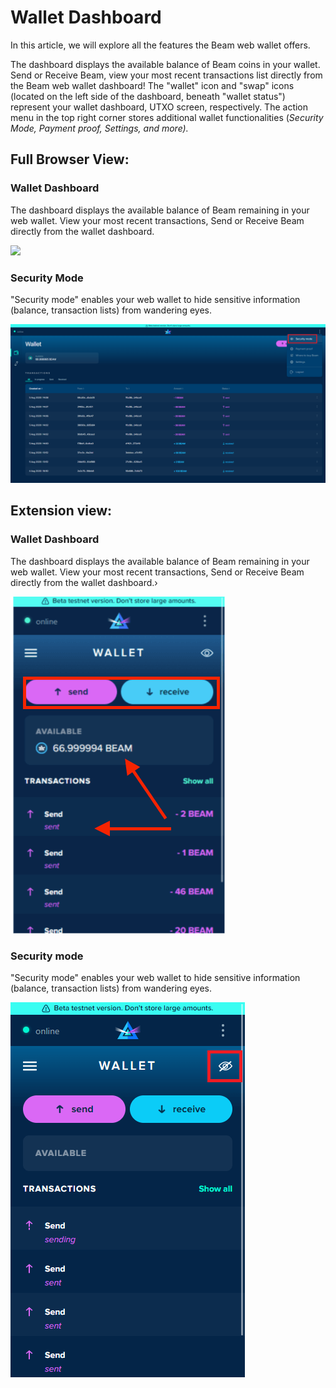 # Wallet Dashboard

In this article, we will explore all the features the Beam web wallet offers.

The dashboard displays the available balance of Beam coins in your wallet. Send or Receive Beam, view your most recent transactions list directly from the Beam web wallet dashboard! The "wallet" icon and "swap" icons (located on the left side of the dashboard, beneath "wallet status") represent your wallet dashboard, UTXO screen, respectively. The action menu in the top right corner stores additional wallet functionalities (_Security Mode, Payment proof, Settings, and more)._

## Full Browser View:

### Wallet Dashboard

The dashboard displays the available balance of Beam remaining in your web wallet. View your most recent transactions, Send or Receive Beam directly from the wallet dashboard.

![](.gitbook/assets/01\_main\_screen.png)

### Security Mode

"Security mode" enables your web wallet to hide sensitive information (balance, transaction lists) from wandering eyes.

![](.gitbook/assets/0125.png)

## Extension view:

### Wallet Dashboard

The dashboard displays the available balance of Beam remaining in your web wallet. View your most recent transactions, Send or Receive Beam directly from the wallet dashboard.›



![](<.gitbook/assets/Screen Shot 2021-06-01 at 6.01.19 PM.png>)

### Security mode

"Security mode" enables your web wallet to hide sensitive information (balance, transaction lists) from wandering eyes.

![](.gitbook/assets/0413.png)

